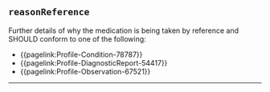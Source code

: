 ## `reasonReference`

Further details of why the medication is being taken by reference and SHOULD conform to one of the following:

- {{pagelink:Profile-Condition-78787}}
- {{pagelink:Profile-DiagnosticReport-54417}}
- {{pagelink:Profile-Observation-67521}}

---
